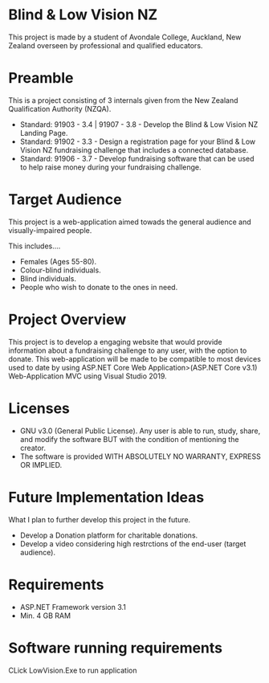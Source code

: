#  Blind & Low Vision NZ
This project is made by a student of Avondale College, Auckland, New Zealand overseen by professional and qualified educators.

# Preamble 
This is a project consisting of 3 internals given from the New Zealand Qualification Authority (NZQA).
* Standard: 91903 - 3.4 | 91907 - 3.8 - Develop the Blind & Low Vision NZ Landing Page.
* Standard: 91902 - 3.3 - Design a registration page for your Blind & Low Vision NZ fundraising challenge that includes a connected database.
* Standard: 91906 - 3.7 - Develop fundraising software that can be used to help raise money during your fundraising challenge.

# Target Audience
This project is a web-application aimed towads the general audience and visually-impaired people.  
   
This includes....
* Females (Ages 55-80).
* Colour-blind individuals.
* Blind individuals. 
* People who wish to donate to the ones in need.

# Project Overview
 This project is to develop a engaging website that would provide information about a fundraising challenge to any user, with the option to donate.
 This web-application will be made to be compatible to most devices used to date by using ASP.NET Core Web Application>(ASP.NET Core v3.1) Web-Application MVC using Visual Studio 2019.
 
# Licenses
* GNU v3.0 (General Public License). Any user is able to run, study, share, and modify the software BUT with the condition of mentioning the creator.
* The software is provided WITH ABSOLUTELY NO WARRANTY, EXPRESS OR IMPLIED.

# Future Implementation Ideas
What I plan to further develop this project in the future.
* Develop a Donation platform for charitable donations.
* Develop a video considering high restrctions of the end-user (target audience).

# Requirements
* ASP.NET Framework version 3.1
* Min. 4 GB RAM
# Software running requirements
CLick LowVision.Exe to run application

